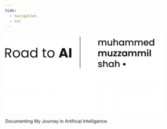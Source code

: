 ```yaml
---
hide:
  - navigation
  - toc
---
```


<script src="https://cdnjs.cloudflare.com/ajax/libs/three.js/r134/three.min.js"></script>
<script src="https://cdn.jsdelivr.net/npm/vanta@latest/dist/vanta.globe.min.js"></script>

<div id="vanta-background" class="landing-page">
  <div class="hero-content">
    <img src="assets/images/white-bg-logo.png" alt="Road to AI Logo" class="hero-logo light-logo">
    <img src="assets/images/black-bg-logo.png" alt="Road to AI Logo" class="hero-logo dark-logo">
    <!-- <h1>Road to AI</h1> -->
    <p>Documenting My Journey in Artificial Intelligence.</p>
    <!-- <a href="/ZeroToHero/" class="hero-button">Start Learning</a> -->
  </div>
</div>

<script>
var vantaEffect = VANTA.GLOBE({
  el: "#vanta-background.landing-page",
  mouseControls: true,
  touchControls: true,
  gyroControls: false,
  scale: 1.00,
  scaleMobile: 1.00,
  color: document.body.getAttribute('data-md-color-scheme') === 'slate' ? 0xffffff : 0x121212,
  color2: document.body.getAttribute('data-md-color-scheme') === 'slate' ? 0xffffff : 0x121212,
  backgroundColor: document.body.getAttribute('data-md-color-scheme') === 'slate' ? 0x121212 : 0xffffff
});

// Set up observer for theme changes
var observer = new MutationObserver(function(mutations) {
  mutations.forEach(function(mutation) {
    if (mutation.attributeName === 'data-md-color-scheme') {
      var newScheme = document.body.getAttribute('data-md-color-scheme');
      var newOptions = {
        color: newScheme === 'slate' ? 0xffffff : 0x121212,
        color2: newScheme === 'slate' ? 0xffffff : 0x121212,
        backgroundColor: newScheme === 'slate' ? 0x121212 : 0xffffff
      };
      vantaEffect.setOptions(newOptions);
    }
  });
});
observer.observe(document.body, {
  attributes: true,
  attributeFilter: ['data-md-color-scheme']
});
</script>